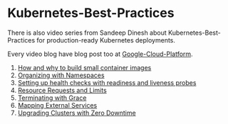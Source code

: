 # Kubernetes-Best-Practices

There is also video series from Sandeep Dinesh about Kubernetes-Best-Practices for production-ready Kubernetes deployments.

Every video blog have blog post too at [Google-Cloud-Platform](CloudPlatform.googleblog.com).

1. [How and why to build small container images](https://cloudplatform.googleblog.com/2018/04/Kubernetes-best-practices-how-and-why-to-build-small-container-images.html)
2. [Organizing with Namespaces](https://cloudplatform.googleblog.com/2018/04/Kubernetes-best-practices-Organizing-with-Namespaces.html)
3. [Setting up health checks with readiness and liveness probes](https://cloudplatform.googleblog.com/2018/05/Kubernetes-best-practices-Setting-up-health-checks-with-readiness-and-liveness-probes.html)
4. [Resource Requests and Limits](https://cloudplatform.googleblog.com/2018/05/Kubernetes-best-practices-Resource-requests-and-limits.html)
5. [Terminating with Grace](https://cloudplatform.googleblog.com/2018/05/Kubernetes-best-practices-terminating-with-grace.html)
6. [Mapping External Services](https://cloudplatform.googleblog.com/2018/05/Kubernetes-best-practices-mapping-external-services.html)
7. [Upgrading Clusters with Zero Downtime](https://cloudplatform.googleblog.com/2018/06/Kubernetes-best-practices-upgrading-your-clusters-with-zero-downtime.html)